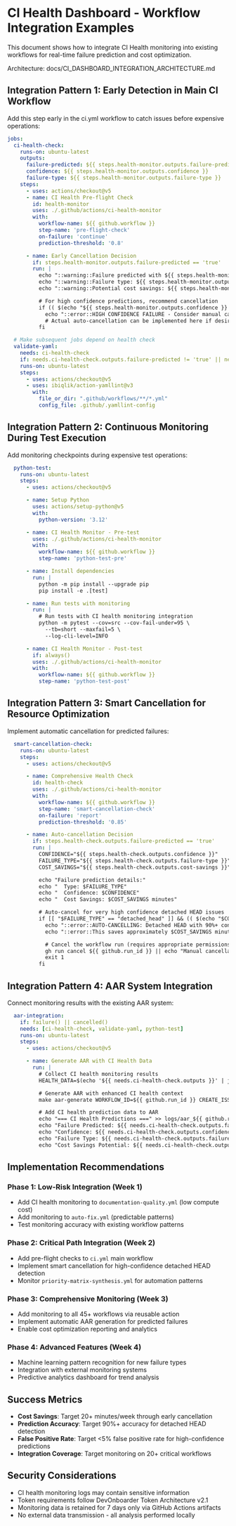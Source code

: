 # CI Health Dashboard - Workflow Integration Examples

This document shows how to integrate CI Health monitoring into existing workflows for real-time failure prediction and cost optimization.

Architecture: docs/CI_DASHBOARD_INTEGRATION_ARCHITECTURE.md

## Integration Pattern 1: Early Detection in Main CI Workflow

Add this step early in the ci.yml workflow to catch issues before expensive operations:

```yaml
jobs:
  ci-health-check:
    runs-on: ubuntu-latest
    outputs:
      failure-predicted: ${{ steps.health-monitor.outputs.failure-predicted }}
      confidence: ${{ steps.health-monitor.outputs.confidence }}
      failure-type: ${{ steps.health-monitor.outputs.failure-type }}
    steps:
      - uses: actions/checkout@v5
      - name: CI Health Pre-flight Check
        id: health-monitor
        uses: ./.github/actions/ci-health-monitor
        with:
          workflow-name: ${{ github.workflow }}
          step-name: 'pre-flight-check'
          on-failure: 'continue'
          prediction-threshold: '0.8'

      - name: Early Cancellation Decision
        if: steps.health-monitor.outputs.failure-predicted == 'true'
        run: |
          echo "::warning::Failure predicted with ${{ steps.health-monitor.outputs.confidence }} confidence"
          echo "::warning::Failure type: ${{ steps.health-monitor.outputs.failure-type }}"
          echo "::warning::Potential cost savings: ${{ steps.health-monitor.outputs.cost-savings }} minutes"

          # For high confidence predictions, recommend cancellation
          if (( $(echo "${{ steps.health-monitor.outputs.confidence }} >= 0.9" | bc -l) )); then
            echo "::error::HIGH CONFIDENCE FAILURE - Consider manual cancellation"
            # Actual auto-cancellation can be implemented here if desired
          fi

  # Make subsequent jobs depend on health check
  validate-yaml:
    needs: ci-health-check
    if: needs.ci-health-check.outputs.failure-predicted != 'true' || needs.ci-health-check.outputs.confidence < 0.9
    runs-on: ubuntu-latest
    steps:
      - uses: actions/checkout@v5
      - uses: ibiqlik/action-yamllint@v3
        with:
          file_or_dir: ".github/workflows/**/*.yml"
          config_file: .github/.yamllint-config
```

## Integration Pattern 2: Continuous Monitoring During Test Execution

Add monitoring checkpoints during expensive test operations:

```yaml
  python-test:
    runs-on: ubuntu-latest
    steps:
      - uses: actions/checkout@v5

      - name: Setup Python
        uses: actions/setup-python@v5
        with:
          python-version: '3.12'

      - name: CI Health Monitor - Pre-test
        uses: ./.github/actions/ci-health-monitor
        with:
          workflow-name: ${{ github.workflow }}
          step-name: 'python-test-pre'

      - name: Install dependencies
        run: |
          python -m pip install --upgrade pip
          pip install -e .[test]

      - name: Run tests with monitoring
        run: |
          # Run tests with CI health monitoring integration
          python -m pytest --cov=src --cov-fail-under=95 \
            --tb=short --maxfail=5 \
            --log-cli-level=INFO

      - name: CI Health Monitor - Post-test
        if: always()
        uses: ./.github/actions/ci-health-monitor
        with:
          workflow-name: ${{ github.workflow }}
          step-name: 'python-test-post'
```

## Integration Pattern 3: Smart Cancellation for Resource Optimization

Implement automatic cancellation for predicted failures:

```yaml
  smart-cancellation-check:
    runs-on: ubuntu-latest
    steps:
      - uses: actions/checkout@v5

      - name: Comprehensive Health Check
        id: health-check
        uses: ./.github/actions/ci-health-monitor
        with:
          workflow-name: ${{ github.workflow }}
          step-name: 'smart-cancellation-check'
          on-failure: 'report'
          prediction-threshold: '0.85'

      - name: Auto-cancellation Decision
        if: steps.health-check.outputs.failure-predicted == 'true'
        run: |
          CONFIDENCE="${{ steps.health-check.outputs.confidence }}"
          FAILURE_TYPE="${{ steps.health-check.outputs.failure-type }}"
          COST_SAVINGS="${{ steps.health-check.outputs.cost-savings }}"

          echo "Failure prediction details:"
          echo "  Type: $FAILURE_TYPE"
          echo "  Confidence: $CONFIDENCE"
          echo "  Cost Savings: $COST_SAVINGS minutes"

          # Auto-cancel for very high confidence detached HEAD issues
          if [[ "$FAILURE_TYPE" == "detached_head" ]] && (( $(echo "$CONFIDENCE >= 0.9" | bc -l) )); then
            echo "::error::AUTO-CANCELLING: Detached HEAD with 90%+ confidence"
            echo "::error::This saves approximately $COST_SAVINGS minutes of compute time"

            # Cancel the workflow run (requires appropriate permissions)
            gh run cancel ${{ github.run_id }} || echo "Manual cancellation required"
            exit 1
          fi
```

## Integration Pattern 4: AAR System Integration

Connect monitoring results with the existing AAR system:

```yaml
  aar-integration:
    if: failure() || cancelled()
    needs: [ci-health-check, validate-yaml, python-test]
    runs-on: ubuntu-latest
    steps:
      - uses: actions/checkout@v5

      - name: Generate AAR with CI Health Data
        run: |
          # Collect CI health monitoring results
          HEALTH_DATA=$(echo '${{ needs.ci-health-check.outputs }}' | jq -c .)

          # Generate AAR with enhanced CI health context
          make aar-generate WORKFLOW_ID=${{ github.run_id }} CREATE_ISSUE=true

          # Add CI health prediction data to AAR
          echo "=== CI Health Predictions ===" >> logs/aar_${{ github.run_id }}.md
          echo "Failure Predicted: ${{ needs.ci-health-check.outputs.failure-predicted }}" >> logs/aar_${{ github.run_id }}.md
          echo "Confidence: ${{ needs.ci-health-check.outputs.confidence }}" >> logs/aar_${{ github.run_id }}.md
          echo "Failure Type: ${{ needs.ci-health-check.outputs.failure-type }}" >> logs/aar_${{ github.run_id }}.md
          echo "Cost Savings Potential: ${{ needs.ci-health-check.outputs.cost-savings }} minutes" >> logs/aar_${{ github.run_id }}.md
```

## Implementation Recommendations

### Phase 1: Low-Risk Integration (Week 1)

- Add CI health monitoring to `documentation-quality.yml` (low compute cost)
- Add monitoring to `auto-fix.yml` (predictable patterns)
- Test monitoring accuracy with existing workflow patterns

### Phase 2: Critical Path Integration (Week 2)

- Add pre-flight checks to `ci.yml` main workflow
- Implement smart cancellation for high-confidence detached HEAD detection
- Monitor `priority-matrix-synthesis.yml` for automation patterns

### Phase 3: Comprehensive Monitoring (Week 3)

- Add monitoring to all 45+ workflows via reusable action
- Implement automatic AAR generation for predicted failures
- Enable cost optimization reporting and analytics

### Phase 4: Advanced Features (Week 4)

- Machine learning pattern recognition for new failure types
- Integration with external monitoring systems
- Predictive analytics dashboard for trend analysis

## Success Metrics

- **Cost Savings**: Target 20+ minutes/week through early cancellation
- **Prediction Accuracy**: Target 90%+ accuracy for detached HEAD detection
- **False Positive Rate**: Target <5% false positive rate for high-confidence predictions
- **Integration Coverage**: Target monitoring on 20+ critical workflows

## Security Considerations

- CI health monitoring logs may contain sensitive information
- Token requirements follow DevOnboarder Token Architecture v2.1
- Monitoring data is retained for 7 days only via GitHub Actions artifacts
- No external data transmission - all analysis performed locally

